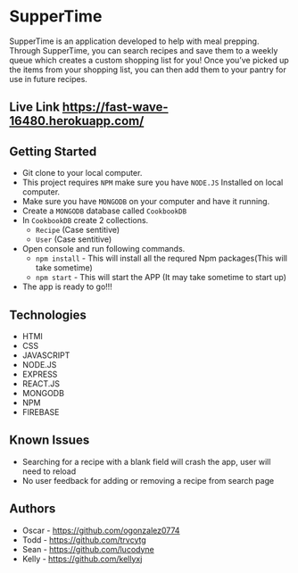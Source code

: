 # SupperTime

SupperTime is an application developed to help with meal prepping. Through SupperTime, you can search recipes and save them to a weekly queue which creates a custom shopping list for you! Once you’ve picked up the items from your shopping list, you can then add them to your pantry for use in future recipes.

## Live Link https://fast-wave-16480.herokuapp.com/

## Getting Started

- Git clone to your local computer.
- This project requires `NPM` make sure you have `NODE.JS` Installed on local computer.
- Make sure you have `MONGODB` on your computer and have it running.
- Create a `MONGODB` database called `CookbookDB`
- In `CookbookDB` create 2 collections.
  - `Recipe` (Case sentitive)
  - `User` (Case sentitive)
- Open console and run following commands.
  - `npm install` -
    This will install all the requred Npm packages(This will take sometime)
  - `npm start` -
    This will start the APP (It may take sometime to start up)
- The app is ready to go!!!

## Technologies

- HTMl
- CSS
- JAVASCRIPT
- NODE.JS
- EXPRESS
- REACT.JS
- MONGODB
- NPM
- FIREBASE

## Known Issues

- Searching for a recipe with a blank field will crash the app, user will need to reload
- No user feedback for adding or removing a recipe from search page

## Authors

- Oscar - https://github.com/ogonzalez0774
- Todd - https://github.com/trvcytg
- Sean - https://github.com/lucodyne
- Kelly - https://github.com/kellyxj

